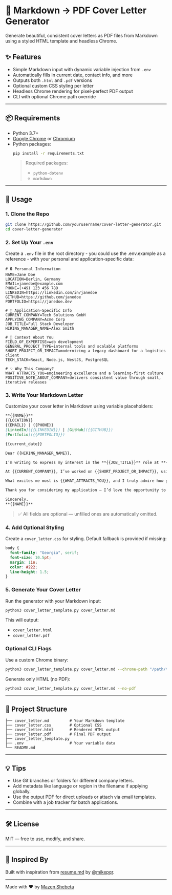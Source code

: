 # 📝 Markdown → PDF Cover Letter Generator

Generate beautiful, consistent cover letters as PDF files from Markdown using a styled HTML template and headless Chrome.

## ✨ Features

- Simple Markdown input with dynamic variable injection from `.env`
- Automatically fills in current date, contact info, and more
- Outputs both `.html` and `.pdf` versions
- Optional custom CSS styling per letter
- Headless Chrome rendering for pixel-perfect PDF output
- CLI with optional Chrome path override

---

## 📦 Requirements

- Python 3.7+
- [Google Chrome](https://www.google.com/chrome/) or [Chromium](https://www.chromium.org/)
- Python packages:
  ```bash
  pip install -r requirements.txt
  ```
  > Required packages:
  > - `python-dotenv`
  > - `markdown`

---

## 📄 Usage

### 1. Clone the Repo

```bash
git clone https://github.com/yourusername/cover-letter-generator.git
cd cover-letter-generator
```

### 2. Set Up Your `.env`

Create a `.env` file in the root directory - you could use the .env.example as a reference - with your personal and application-specific data:

```env
# 🔒 Personal Information
NAME=Jane Doe
LOCATION=Berlin, Germany
EMAIL=janedoe@example.com
PHONE=(+49) 123 456 789
LINKEDIN=https://linkedin.com/in/janedoe
GITHUB=https://github.com/janedoe
PORTFOLIO=https://janedoe.dev 

# 🏢 Application-Specific Info
CURRENT_COMPANY=Tech Solutions GmbH   
APPLYING_COMPANY=Acme Corp
JOB_TITLE=Full Stack Developer
HIRING_MANAGER_NAME=Alex Smith        

# 💼 Context About You
FIELD_OF_EXPERTISE=web development
GENERAL_PROJECT_TYPE=internal tools and scalable platforms
SHORT_PROJECT_OR_IMPACT=modernizing a legacy dashboard for a logistics client  
TECH_STACK=React, Node.js, NestJS, PostgreSQL 

# 💡 Why This Company?
WHAT_ATTRACTS_YOU=engineering excellence and a learning-first culture          
POSITIVE_NOTE_ABOUT_COMPANY=delivers consistent value through small, iterative releases 
```

### 3. Write Your Markdown Letter

Customize your cover letter in Markdown using variable placeholders:

```markdown
**{{NAME}}**  
{{LOCATION}}  
{{EMAIL}} | {{PHONE}}  
[LinkedIn]({{LINKEDIN}}) | [GitHub]({{GITHUB}})  
[Portfolio]({{PORTFOLIO}})  

{{current_date}}

Dear {{HIRING_MANAGER_NAME}},

I’m writing to express my interest in the **{{JOB_TITLE}}** role at **{{APPLYING_COMPANY}}**. With a background in {{FIELD_OF_EXPERTISE}} and experience working on {{GENERAL_PROJECT_TYPE}}, I’m confident in my ability to contribute meaningfully to your team and help drive {{APPLYING_COMPANY}}’s goals.

At {{CURRENT_COMPANY}}, I’ve worked on {{SHORT_PROJECT_OR_IMPACT}}, using technologies such as {{TECH_STACK}} to build scalable, maintainable solutions. My approach blends technical precision with user empathy and cross-team collaboration.

What excites me most is {{WHAT_ATTRACTS_YOU}}, and I truly admire how your team {{POSITIVE_NOTE_ABOUT_COMPANY}}.

Thank you for considering my application — I’d love the opportunity to bring my energy and experience to your team.

Sincerely,  
**{{NAME}}**
```

> ✅ All fields are optional — unfilled ones are automatically omitted.

### 4. Add Optional Styling

Create a `cover_letter.css` for styling. Default fallback is provided if missing:

```css
body {
  font-family: "Georgia", serif;
  font-size: 10.5pt;
  margin: 1in;
  color: #222;
  line-height: 1.5;
}
```

### 5. Generate Your Cover Letter

Run the generator with your Markdown input:

```bash
python3 cover_letter_template.py cover_letter.md
```

This will output:

- `cover_letter.html`
- `cover_letter.pdf`

### Optional CLI Flags

Use a custom Chrome binary:

```bash
python3 cover_letter_template.py cover_letter.md --chrome-path "/path/to/chrome"
```

Generate only HTML (no PDF):

```bash
python3 cover_letter_template.py cover_letter.md --no-pdf
```

---

## 📁 Project Structure

```
├── cover_letter.md         # Your Markdown template
├── cover_letter.css        # Optional CSS
├── cover_letter.html       # Rendered HTML output
├── cover_letter.pdf        # Final PDF output
├── cover_letter_template.py
├── .env                    # Your variable data
└── README.md
```

---

## 💡 Tips

- Use Git branches or folders for different company letters.
- Add metadata like language or region in the filename if applying globally.
- Use the output PDF for direct uploads or attach via email templates.
- Combine with a job tracker for batch applications.

---

## 🛠️ License

MIT — free to use, modify, and share.

---

## 🌱 Inspired By

Built with inspiration from [resume.md](https://github.com/mikepqr/resume.md) by [@mikepqr](https://github.com/mikepqr).  

---

Made with ❤️ by [Mazen Shebeta](https://github.com/MazenShebeta)